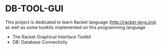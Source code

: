 DB-TOOL-GUI
===========

This project is dedicated to learn Racket language (http://racket-lang.org) as well as some toolkits implemented 
on this programming language

* The Racket Graphical Interface Toolkit
* DB: Database Connectivity

